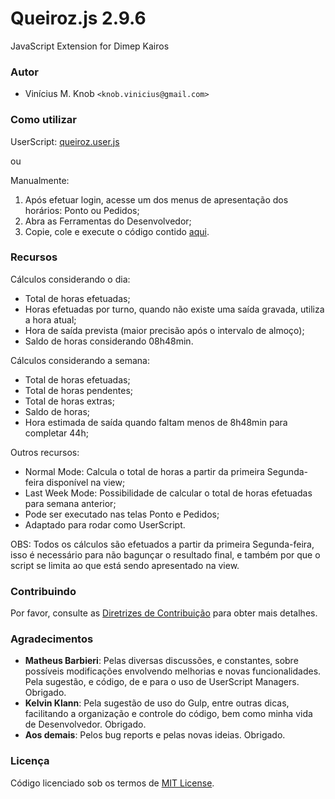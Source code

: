 # Queiroz.js 2.9.6
JavaScript Extension for Dimep Kairos

### Autor

* Vinícius M. Knob `<knob.vinicius@gmail.com>`

### Como utilizar

UserScript: [queiroz.user.js](../../raw/master/queiroz.user.js)

ou

Manualmente:
1. Após efetuar login, acesse um dos menus de apresentação dos horários: Ponto ou Pedidos;
2. Abra as Ferramentas do Desenvolvedor;
3. Copie, cole e execute o código contido [aqui](../../raw/master/dist/queiroz.min.js).

### Recursos

Cálculos considerando o dia:
* Total de horas efetuadas;
* Horas efetuadas por turno, quando não existe uma saída gravada, utiliza a hora atual;
* Hora de saída prevista (maior precisão após o intervalo de almoço);
* Saldo de horas considerando 08h48min.

Cálculos considerando a semana:
* Total de horas efetuadas;
* Total de horas pendentes;
* Total de horas extras;
* Saldo de horas;
* Hora estimada de saída quando faltam menos de 8h48min para completar 44h;

Outros recursos:
* Normal Mode: Calcula o total de horas a partir da primeira Segunda-feira disponível na view;
* Last Week Mode: Possibilidade de calcular o total de horas efetuadas para semana anterior;
* Pode ser executado nas telas Ponto e Pedidos;
* Adaptado para rodar como UserScript.

OBS: Todos os cálculos são efetuados a partir da primeira Segunda-feira, isso é necessário para não bagunçar o resultado final, e também por que o script se limita ao que está sendo apresentado na view.

### Contribuindo

Por favor, consulte as [Diretrizes de Contribuição](../master/CONTRIBUTING.md) para obter mais detalhes.

### Agradecimentos

* **Matheus Barbieri**: Pelas diversas discussões, e constantes, sobre possíveis modificações envolvendo melhorias e novas funcionalidades. Pela sugestão, e código, de e para o uso de UserScript Managers. Obrigado.
* **Kelvin Klann**: Pela sugestão de uso do Gulp, entre outras dicas, facilitando a organização e controle do código, bem como minha vida de Desenvolvedor. Obrigado.
* **Aos demais**: Pelos bug reports e pelas novas ideias. Obrigado.

### Licença

Código licenciado sob os termos de [MIT License](../master/LICENSE).
